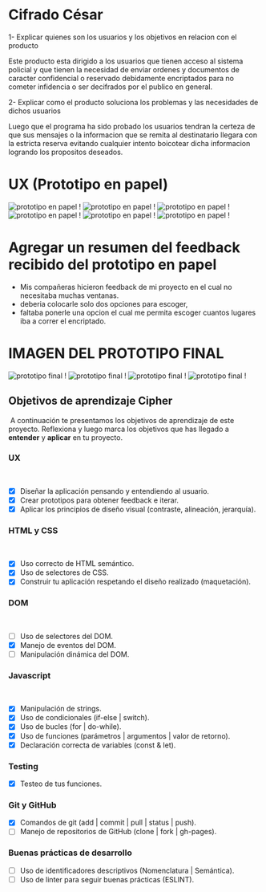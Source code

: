 # Cifrado César

1- Explicar quienes son  los usuarios y los objetivos en relacion con el producto

Este producto esta dirigido a los usuarios que tienen acceso al sistema policial y que tienen la necesidad
de enviar ordenes y documentos de caracter confidencial o reservado debidamente encriptados para no cometer infidencia o  ser decifrados por el publico en general.

2- Explicar como el producto soluciona los problemas y las necesidades de dichos usuarios

Luego que el programa ha sido probado los usuarios tendran la certeza de que sus mensajes o la informacion que se remita al destinatario llegara con la estricta reserva evitando cualquier intento boicotear dicha informacion logrando los propositos deseados.

 # UX (Prototipo en papel)
 ![prototipo en papel !](img/prototipo3.jpg)
 ![prototipo en papel !](img/prototipo2.jpg)
 ![prototipo en papel !](img/prototipo1.jpg)
 ![prototipo en papel !](img/prototipo4.jpg)
 ![prototipo en papel !](img/ppt1.jpg)
 ![prototipo en papel !](img/ppt2.jpg)
 # Agregar un resumen del feedback recibido del prototipo en papel

 - Mis compañeras hicieron feedback de mi proyecto en el cual no necesitaba muchas ventanas.
 - deberia colocarle solo dos opciones para escoger,
 - faltaba ponerle una opcion el cual me permita escoger cuantos lugares iba a correr el encriptado.
 # IMAGEN DEL PROTOTIPO FINAL
 
![prototipo final !](img/ppf.png)
![prototipo final !](img/pf2.png)
![prototipo final !](img/pf3.png)
![prototipo final !](img/pf4.png)


## Objetivos de aprendizaje Cipher
​
A continuación te presentamos los objetivos de aprendizaje de este proyecto. Reflexiona y luego marca los objetivos que has llegado a **entender** y **aplicar** en tu proyecto.
​
### UX
​
- [x] Diseñar la aplicación pensando y entendiendo al usuario.
- [x] Crear prototipos para obtener feedback e iterar.
- [x] Aplicar los principios de diseño visual (contraste, alineación, jerarquía).
​
### HTML y CSS
​
- [x] Uso correcto de HTML semántico.
- [x] Uso de selectores de CSS.
- [x] Construir tu aplicación respetando el diseño realizado (maquetación).
​
### DOM
​
- [ ] Uso de selectores del DOM.
- [x] Manejo de eventos del DOM.
- [ ] Manipulación dinámica del DOM.
​
### Javascript
​
- [x] Manipulación de strings.
- [x] Uso de condicionales (if-else | switch).
- [x] Uso de bucles (for | do-while).	
- [x] Uso de funciones (parámetros | argumentos | valor de retorno).
- [x] Declaración correcta de variables (const & let).
​
### Testing
- [x] Testeo de tus funciones.
​
### Git y GitHub
- [x] Comandos de git (add | commit | pull | status | push).
- [ ] Manejo de repositorios de GitHub (clone | fork | gh-pages).
​
### Buenas prácticas de desarrollo
- [ ] Uso de identificadores descriptivos (Nomenclatura | Semántica).
- [ ] Uso de linter para seguir buenas prácticas (ESLINT).